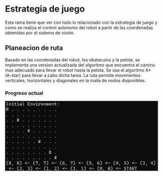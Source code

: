 # Estrategia de juego
Esta rama tiene que ver con todo lo relacionado con la estrategia de juego y como se realiza el control autonomo del robot a partir de las coordenadas obtenidas por el sistema de visión.

## Planeacion de ruta
Basado en las coordenadas del robot, los obstaculos y la pelota, se implementa una version actualizada del algoritmo que encuentra el camino mas adecuado para llevar el robot hasta la pelota. Se usa el algoritmo A* (A-star) para llevar a cabo dicha tarea. La ruta permite movimientos verticales, horizontales y diagonales en la malla de nodos disponibles.

### Progreso actual
<img src= "path_found.png">
